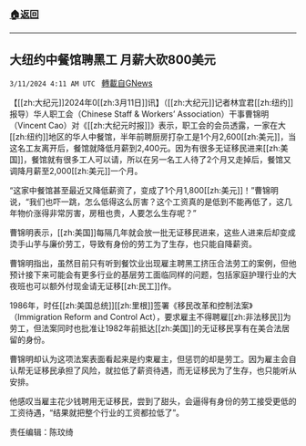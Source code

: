 ###  [:house:返回](README.md)
---


## 大纽约中餐馆聘黑工 月薪大砍800美元
`3/11/2024 4:11 AM UTC ` [轉載自GNews](https://gnews.org/articles/2383123)

【[[zh:大纪元]]2024年0[[zh:3月11日]]讯】（[[zh:大纪元]]记者林宜君[[zh:纽约]]报导）华人职工会（Chinese Staff & Workers&#8217; Association）干事曹锦明（Vincent Cao）对《[[zh:大纪元时报]]》表示，职工会的会员透露，一家在大[[zh:纽约]]地区的华人中餐馆，半年前聘厨房打杂工是1个月2,600[[zh:美元]]，当这名工友离开后，餐馆就降低月薪到2,400元。因为有很多无证移民进来[[zh:美国]]，餐馆就有很多工人可以请，所以在另一名工人待了2个月又走掉后，餐馆又调降月薪至2,000[[zh:美元]]一个月。

“这家中餐馆甚至最近又降低薪资了，变成了1个月1,800[[zh:美元]]！”曹锦明说，“我们也吓一跳，怎么低得这么厉害？这个工资真的是低到不能再低了，这几年物价涨得非常厉害，房租也贵，人要怎么生存呢？”

曹锦明表示，[[zh:美国]]每隔几年就会放一批无证移民进来，这些人进来后却变成烫手山芋与廉价劳工，导致有身份的劳工为了生存，也只能自降薪资。

曹锦明指出，虽然目前只有听到餐饮业出现雇主聘黑工挤压合法劳工的案例，但他预计接下来可能会有更多行业的基层劳工面临同样的问题，包括家庭护理行业的大夜班也可以额外付现金请无证移[[zh:民工]]作。

1986年，时任[[zh:美国总统]][[zh:里根]]签署《移民改革和控制法案》（Immigration Reform and Control Act），要求雇主不得聘雇[[zh:非法移民]]为劳工，但法案同时也批准让1982年前抵达[[zh:美国]]的无证移民享有在美合法居留的身份。

曹锦明却认为这项法案表面看起来是约束雇主，但惩罚的却是劳工。因为雇主会自认帮无证移民承担了风险，就拉低了薪资待遇，而无证移民为了生存，也只能听从安排。

他感叹当雇主花少钱聘用无证移民，尝到了甜头，会逼得有身份的劳工接受更低的工资待遇，“结果就把整个行业的工资都拉低了”。

责任编辑：陈玟绮
